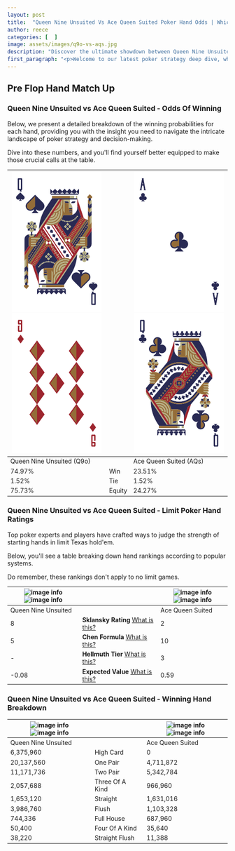 ```yaml
---
layout: post
title:  "Queen Nine Unsuited Vs Ace Queen Suited Poker Hand Odds | Which Is The Better Hand In Poker? A Complete Guide"
author: reece
categories: [  ]
image: assets/images/q9o-vs-aqs.jpg
description: "Discover the ultimate showdown between Queen Nine Unsuited and Ace Queen Suited in poker! Uncover the odds, strategies, and scenarios where one hand triumphs over the other. Get ready to up your poker game with this thrilling analysis."
first_paragraph: "<p>Welcome to our latest poker strategy deep dive, where we're pitting two distinct hands against each other in a high-stakes showdown: Queen Nine Unsuited vs Ace Queen Suited.</p><p>In the dynamic world of poker, every decision counts, and knowing which hand holds the upper hand is key to your success at the table.</p><p>In this article, we'll dissect these two hands, explore the scenarios where one dominates the other, and equip you with the knowledge to make strategic choices that can tip the odds in your favor.</p><p>Get ready to unravel the intriguing dynamics of these poker hands and elevate your game to new heights.</p>"
---
```




[comment]: # (sp0)

## Pre Flop Hand Match Up

<div class="table hand-ratings" markdown="1"> 



### Queen Nine Unsuited vs Ace Queen Suited - Odds Of Winning

Below, we present a detailed breakdown of the winning probabilities for each hand, providing you with the insight you need to navigate the intricate landscape of poker strategy and decision-making. 

Dive into these numbers, and you'll find yourself better equipped to make those crucial calls at the table.


    
| ![image info](assets/images/hand1/q.png) ![image info](assets/images/hand1/9o.png) |  | ![image info](assets/images/hand2/a.png) ![image info](assets/images/hand2/q.png) |
| -------- | -------- | -------- |
| Queen Nine Unsuited (Q9o) |  | Ace Queen Suited (AQs) |
| 74.97% | Win | 23.51% |
| 1.52% | Tie | 1.52% |
| 75.73% | Equity | 24.27% |




[comment]: # (sp1)



### Queen Nine Unsuited vs Ace Queen Suited - Limit Poker Hand Ratings

Top poker experts and players have crafted ways to judge the strength of starting hands in limit Texas hold'em. 

Below, you'll see a table breaking down hand rankings according to popular systems. 

Do remember, these rankings don't apply to no limit games.


    
| ![image info](https://www.riverpairs.com/assets/images/hand1/q.png) ![image info](https://www.riverpairs.com/assets/images/hand1/9o.png) |  | ![image info](https://www.riverpairs.com/assets/images/hand2/a.png) ![image info](https://www.riverpairs.com/assets/images/hand2/q.png) |
| -------- | -------- | -------- |
| Queen Nine Unsuited |  | Ace Queen Suited |
| 8 | **Sklansky Rating** [What is this?](/sklansky-rating-explained) | 2 |
| 5 | **Chen Formula** [What is this?](/chen-formula-explained) | 10 |
| - | **Hellmuth Tier** [What is this?](/Hellmuth-tier-explained) | 3 |
| -0.08 | **Expected Value** [What is this?](/expected-value-explained) | 0.59 |




[comment]: # (sp2)



### Queen Nine Unsuited vs Ace Queen Suited - Winning Hand Breakdown


    
| ![image info](https://www.riverpairs.com/assets/images/hand1/q.png) ![image info](https://www.riverpairs.com/assets/images/hand1/9o.png) |  | ![image info](https://www.riverpairs.com/assets/images/hand2/a.png) ![image info](https://www.riverpairs.com/assets/images/hand2/q.png) |
| -------- | -------- | -------- |
| Queen Nine Unsuited |  | Ace Queen Suited |
| 6,375,960 | High Card | 0 |
| 20,137,560 | One Pair | 4,711,872 |
| 11,171,736 | Two Pair | 5,342,784 |
| 2,057,688 | Three Of A Kind | 966,960 |
| 1,653,120 | Straight | 1,631,016 |
| 3,986,760 | Flush | 1,103,328 |
| 744,336 | Full House | 687,960 |
| 50,400 | Four Of A Kind | 35,640 |
| 38,220 | Straight Flush | 11,388 |




[comment]: # (sp3)



</div>

[comment]: # (sp4)



[comment]: # (sp5)

